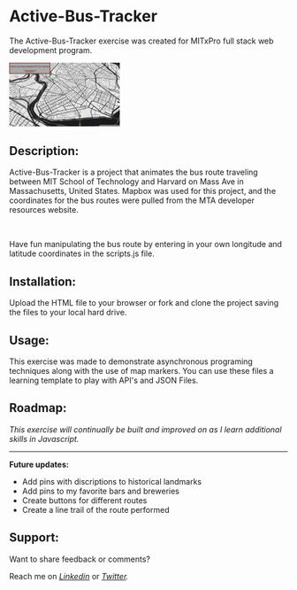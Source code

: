 # Active-Bus-Tracker
The Active-Bus-Tracker exercise was created for MITxPro full stack web development program. </br>

<a href="https://foreverphoenix21.github.io/Active-Bus-Tracker/">
  <img src="busTracker.png" alt="BusTrackerPictureLink" width="200" /> </a
>

## Description:

<p> Active-Bus-Tracker is a project that animates the bus route traveling between MIT School of Technology and Harvard on Mass Ave in Massachusetts, United States. Mapbox was used for this project, and the coordinates for the bus routes were pulled from the MTA developer resources website.</p> <br>

<p>  Have fun manipulating the bus route by entering in your own longitude and latitude coordinates in the scripts.js file.</p>

## Installation:

<p> Upload the HTML file to your browser or fork and clone the project saving the files to your local hard drive. </p>   

## Usage:

<p> This exercise was made to demonstrate asynchronous programing techniques along with the use of map markers. You can use these files a learning template to play with API's and JSON Files. </p>

## Roadmap:

*<p> This exercise will continually be built and improved on as I learn additional skills in Javascript. </p>*

***

**<p> Future updates: </p>**
- Add pins with discriptions to historical landmarks
- Add pins to my favorite bars and breweries
- Create buttons for different routes
- Create a line trail of the route performed

## Support:

<p> Want to share feedback or comments?</p>

<p> 
  
  Reach me on *[Linkedin](https://www.linkedin.com/in/derek-diaz/)* or *[Twitter](https://twitter.com/home).*
  
</p>
